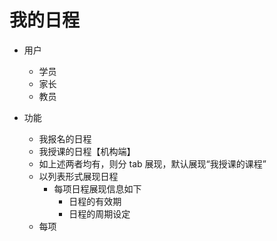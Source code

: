 # 我的日程

* 用户
	* 学员
	* 家长
	* 教员

* 功能
	* 我报名的日程
	* 我授课的日程【机构端】
	* 如上述两者均有，则分 tab 展现，默认展现“我授课的课程”
	* 以列表形式展现日程
		* 每项日程展现信息如下
			* 日程的有效期
			* 日程的周期设定
	* 每项
<!--stackedit_data:
eyJoaXN0b3J5IjpbLTcyMDE3NjE4OCw3NzUxODIxMzMsMTA2MT
A0Njk2OCwxMzg2MTA3MjcxLC0xMzc3NzAxODU4LDEzOTIwNzYw
MTQsLTIwODg3NDY2MTJdfQ==
-->